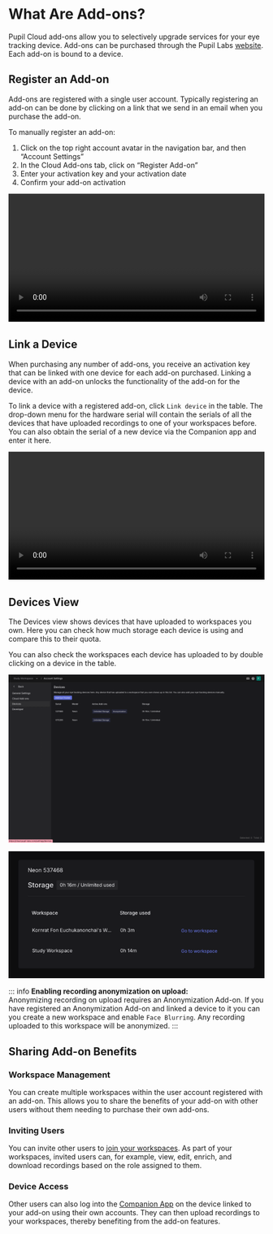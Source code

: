 # What Are Add-ons?

Pupil Cloud add-ons allow you to selectively upgrade services for your eye tracking device. Add-ons can be purchased through the Pupil Labs [website](https://pupil-labs.com/products/cloud/pricing). Each add-on is bound to a device.

## Register an Add-on

Add-ons are registered with a single user account. Typically registering an add-on can be done by clicking on a link that we send in an email when you purchase the add-on.

To manually register an add-on:

1. Click on the top right account avatar in the navigation bar, and then “Account Settings”
2. In the Cloud Add-ons tab, click on “Register Add-on”
3. Enter your activation key and your activation date
4. Confirm your add-on activation

<video width="100%" controls>
  <source src="./register_addon.mp4" type="video/mp4">
</video>

## Link a Device

When purchasing any number of add-ons, you receive an activation key that can be linked with one device for each add-on purchased. Linking a device with an add-on unlocks the functionality of the add-on for the device.

To link a device with a registered add-on, click `Link device` in the table. The drop-down menu for the hardware serial will contain the serials of all the devices that have uploaded recordings to one of your workspaces before. You can also obtain the serial of a new device via the Companion app and enter it here.

<video width="100%" controls>
  <source src="./link_device.mp4" type="video/mp4">
</video>

## Devices View

The Devices view shows devices that have uploaded to workspaces you own. Here you can check how much storage each device is using and compare this to their quota.

You can also check the workspaces each device has uploaded to by double clicking on a device in the table.

![Devices Linking Devices](./link_device.png)

![Devices Storage](./device_storage.png)

::: info
**Enabling recording anonymization on upload:**<br>
Anonymizing recording on upload requires an Anonymization Add-on. If you have registered an Anonymization Add-on and linked a device to it you can you create a new workspace and enable `Face Blurring`. Any recording uploaded to this workspace will be anonymized.
:::

## Sharing Add-on Benefits

### Workspace Management

You can create multiple workspaces within the user account registered with an add-on. This allows you to share the benefits of your add-on with other users without them needing to purchase their own add-ons.

### Inviting Users

You can invite other users to [join your workspaces](https://docs.pupil-labs.com/neon/pupil-cloud/workspaces/). As part of your workspaces, invited users can, for example, view, edit, enrich, and download recordings based on the role assigned to them.

### Device Access

Other users can also log into the [Companion App](https://docs.pupil-labs.com/neon/data-collection/ecosystem-overview/#neon-companion-app) on the device linked to your add-on using their own accounts. They can then upload recordings to your workspaces, thereby benefiting from the add-on features.
